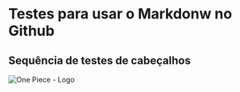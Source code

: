 # Testes para usar o Markdonw no Github
## Sequência de testes de cabeçalhos

![One Piece - Logo](https://upload.wikimedia.org/wikipedia/pt/7/75/One_Piece_Logo.png)
